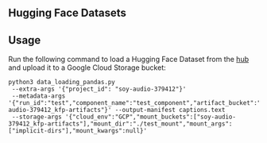 ## Hugging Face Datasets

## Usage

Run the following command to load a Hugging Face Dataset from the [hub](https://huggingface.co/) and upload it to a Google Cloud Storage bucket:

```
python3 data_loading_pandas.py
 --extra-args '{"project_id": "soy-audio-379412"}'
 --metadata-args '{"run_id":"test","component_name":"test_component","artifact_bucket":"soy-audio-379412_kfp-artifacts"}' --output-manifest captions.text 
 --storage-args '{"cloud_env":"GCP","mount_buckets":["soy-audio-379412_kfp-artifacts"],"mount_dir":"./test_mount","mount_args":["implicit-dirs"],"mount_kwargs":null}' 
```